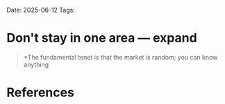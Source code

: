 Date: 2025-06-12
Tags:

# Don't stay in one area — expand

>*The fundamental tenet is that the market is random; you can know anything 
# References 
 